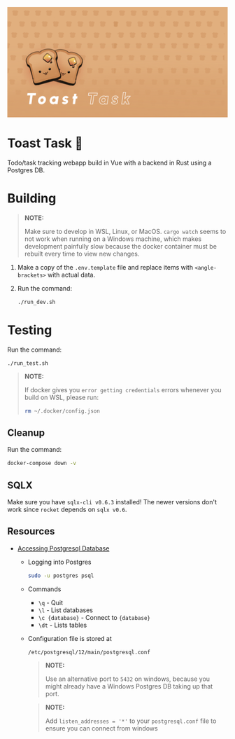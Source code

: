 ![Banner](web/public/banner.png)

# Toast Task 🍞

Todo/task tracking webapp build in Vue with a backend in Rust using a Postgres DB.

# Building

> **NOTE:**
> 
> Make sure to develop in WSL, Linux, or MacOS. `cargo watch` seems to not work when running on a Windows machine,
> which makes development painfully slow because the docker container must be rebuilt every time to view new changes.

1) Make a copy of the `.env.template` file and replace items with `<angle-brackets>` with actual data.

2) Run the command:
   
    ```bash
    ./run_dev.sh
    ```

# Testing

Run the command:

```
./run_test.sh
```

> **NOTE:**
> 
> If docker gives you `error getting credentials` errors whenever
> you build on WSL, please run:
> 
> ```bash
> rm ~/.docker/config.json
> ```

## Cleanup

Run the command:

```bash
docker-compose down -v
```

## SQLX

Make sure you have `sqlx-cli v0.6.3` installed! The newer versions don't work since `rocket` depends on `sqlx v0.6`.

## Resources

- [Accessing Postgresql Database](https://www.cherryservers.com/blog/how-to-install-and-setup-postgresql-server-on-ubuntu-20-04)
  - Logging into Postgres 
    
    ```bash
    sudo -u postgres psql
    ```

  - Commands
  
    - `\q` - Quit
    - `\l` - List databases
    - `\c {database}` - Connect to `{database}`
    - `\dt` - Lists tables
    
  - Configuration file is stored at

    ```
    /etc/postgresql/12/main/postgresql.conf
    ```

    > **NOTE:**
    >
    > Use an alternative port to `5432` on windows,
    > because you might already have a Windows Postgres DB
    > taking up that port.

    > **NOTE:**
    > 
    > Add `listen_addresses = '*'` to your `postgresql.conf`
    > file to ensure you can connect from windows
